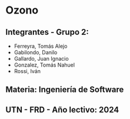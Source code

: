 # Ozono

## Integrantes - Grupo 2:
- Ferreyra, Tomás Alejo 
- Gabilondo, Danilo
- Gallardo, Juan Ignacio
- Gonzalez, Tomás Nahuel
- Rossi, Iván

## Materia: Ingeniería de Software

## UTN - FRD - Año lectivo: 2024
